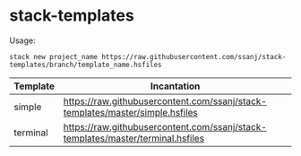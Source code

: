 # stack-templates

Usage:

```
stack new project_name https://raw.githubusercontent.com/ssanj/stack-templates/branch/template_name.hsfiles
```
| Template | Incantation |
| -------- | ----------- |
| simple   | https://raw.githubusercontent.com/ssanj/stack-templates/master/simple.hsfiles |
| terminal   | https://raw.githubusercontent.com/ssanj/stack-templates/master/terminal.hsfiles |

